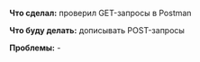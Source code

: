 **Что сделал:** проверил GET-запросы в Postman

**Что буду делать:** дописывать POST-запросы

**Проблемы:** -
